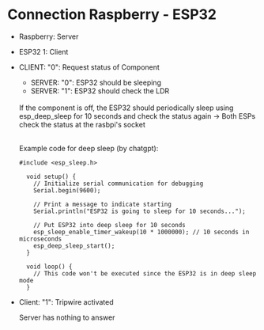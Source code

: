 <!-- Haha bin krank heute und mir langweilig deswegen mach ich irgendwas hier kp -->
<!-- Buy the sen bundle -->
<!-- ADATS besser -->

# Connection Raspberry - ESP32
- Raspberry: Server
- ESP32 1: Client

- CLIENT: "0": Request status of Component
  - SERVER: "0": ESP32 should be sleeping
  - SERVER: "1": ESP32 should check the LDR
  
  <br>
  If the component is off, the ESP32 should periodically sleep using esp_deep_sleep for 10 seconds and check the status again
  -> Both ESPs check the status at the rasbpi's socket
  <br><br>
  
  Example code for deep sleep (by chatgpt):  
  ```
  #include <esp_sleep.h>

    void setup() {
      // Initialize serial communication for debugging
      Serial.begin(9600);
      
      // Print a message to indicate starting
      Serial.println("ESP32 is going to sleep for 10 seconds...");
    
      // Put ESP32 into deep sleep for 10 seconds
      esp_sleep_enable_timer_wakeup(10 * 1000000); // 10 seconds in microseconds
      esp_deep_sleep_start();
    }
    
    void loop() {
      // This code won't be executed since the ESP32 is in deep sleep mode
    }
  ```
- Client: "1": Tripwire activated
  
  Server has nothing to answer
